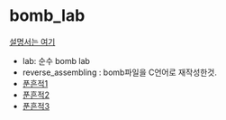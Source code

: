 # bomb_lab
 
[설명서는 여기](https://eeeuns.github.io/math/2020/08/05/bomblab1.html)
-  lab: 순수 bomb lab
-  reverse_assembling : bomb파일을 C언어로 재작성한것.
- [푼흔적1](https://eeeuns.github.io/math/2020/08/05/bomblab1.html)
- [푼흔적2](https://eeeuns.github.io/math/2020/08/10/bomblab2.html)
- [푼흔적3](https://eeeuns.github.io/math/2020/08/14/bomblab3.html)